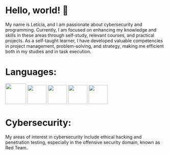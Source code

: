 # Hello, world! 👋
My name is Letícia, and I am passionate about cybersecurity and programming. Currently, I am focused on enhancing my knowledge and skills in these areas through self-study, relevant courses, and practical projects. As a self-taught learner, I have developed valuable competencies in project management, problem-solving, and strategy, making me efficient both in my studies and in task execution.

# Languages:
<img loading="lazy" src="https://cdn.jsdelivr.net/gh/devicons/devicon@latest/icons/python/python-original.svg" width="65" height="65"/> <img loading="lazy" src="https://cdn.jsdelivr.net/gh/devicons/devicon@latest/icons/csharp/csharp-original.svg" width="60" height="60"/> <img loading="lazy" src="https://cdn.jsdelivr.net/gh/devicons/devicon@latest/icons/html5/html5-plain-wordmark.svg" width="60" height="60"/> <img loading="lazy" src="https://cdn.jsdelivr.net/gh/devicons/devicon@latest/icons/css3/css3-plain-wordmark.svg" width="60" height="60"/> <img loading="lazy" src="https://cdn.jsdelivr.net/gh/devicons/devicon@latest/icons/javascript/javascript-original.svg" width="60" height="60"/>

# Cybersecurity:
My areas of interest in cybersecurity include ethical hacking and penetration testing, especially in the offensive security domain, known as Red Team.




